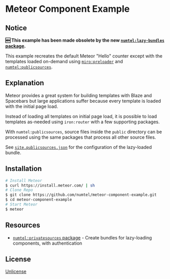 # Meteor Component Example

## Notice

**:new: This example has been made obsolete by the new [`numtel:lazy-bundles` package](https://github.com/numtel/meteor-lazy-bundles).**

This example recreates the default Meteor "Hello" counter except with the templates loaded on-demand using [`miro:preloader`](https://github.com/MiroHibler/meteor-preloader) and [`numtel:publicsources`](https://github.com/numtel/meteor-publicsources).

## Explanation

Meteor provides a great system for building templates with Blaze and Spacebars but large applications suffer because every template is loaded with the initial page load.

Instead of loading all templates on initial page load, it is possible to load templates as-needed using `iron:router` with a few supporting packages.

With `numtel:publicsources`, source files inside the `public` directory can be processed using the same packages that process all other source files.

See [`site.publicsources.json`](site.publicsources.json) for the configuration of the lazy-loaded bundle.

## Installation

```bash
# Install Meteor
$ curl https://install.meteor.com/ | sh
# Clone Repo
$ git clone https://github.com/numtel/meteor-component-example.git
$ cd meteor-component-example
# Start Meteor
$ meteor
```

## Resources

* [`numtel:privatesources` package](https://github.com/numtel/meteor-privatesources) - Create bundles for lazy-loading components, with authentication

## License

[Unlicense](http://unlicense.org/)
